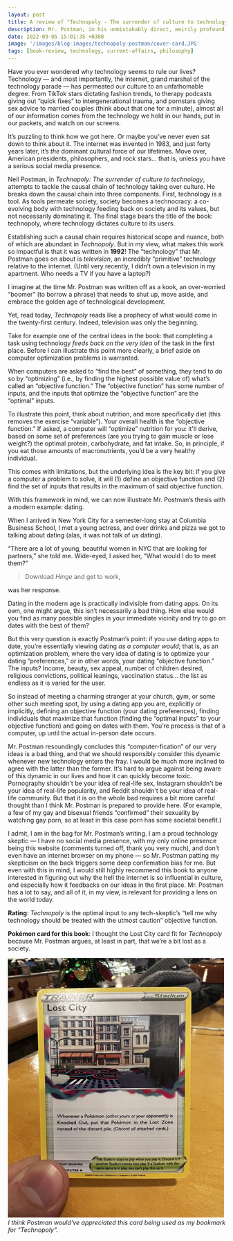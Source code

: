 ```yaml
---
layout: post
title: A review of "Technopoly - The surrender of culture to technology" by Neil Postman
description: Mr. Postman, in his unmistakably direct, eeirily profound, and occasionally sarcastic way, foretells of a society where technology dictates culture to consumers. And it's hard to say he's wrong.
date: 2022-09-05 15:01:35 +0300
image: '/images/blog-images/technopoly-postman/cover-card.JPG'
tags: [book-review, technology, current-affairs, philosophy]
---
```


Have you ever wondered why technology seems to rule our lives? Technology — and most importantly, the internet, grand marshal of the technology parade — has permeated our culture to an unfathomable degree. From TikTok stars dictating fashion trends, to therapy podcasts giving out “quick fixes” to intergenerational trauma, and pornstars giving sex advice to married couples (think about that one for a minute), almost all of our information comes from the technology we hold in our hands, put in our packets, and watch on our screens.

It’s puzzling to think how we got here. Or maybe you’ve never even sat down to think about it. The internet was invented in 1983, and just forty years later, it’s _the_ dominant cultural force of our lifetimes. Move over, American presidents, philosophers, and rock stars… that is, unless you have a serious social media presence.

Neil Postman, in _Technopoly: The surrender of culture to technology_, attempts to tackle the causal chain of technology taking over culture. He breaks down the causal chain into three components. First, technology is a tool. As tools permeate society, society becomes a technocracy: a co-evolving body with technology feeding back on society and its values, but not necessarily dominating it. The final stage bears the title of the book: technopoly, where technology dictates culture to its users.

Establishing such a causal chain requires historical scope and nuance, both of which are abundant in _Technopoly_. But in my view, what makes this work so impactful is that it was written in **1992**! The “technology” that Mr. Postman goes on about is _television_, an incredibly “primitive” technology relative to the internet. (Until very recently, I didn’t own a television in my apartment. Who needs a TV if you have a laptop?)

I imagine at the time Mr. Postman was written off as a kook, an over-worried “boomer” (to borrow a phrase) that needs to shut up, move aside, and embrace the golden age of technological development.

Yet, read today, _Technopoly_ reads like a prophecy of what would come in the twenty-first century. Indeed, television was only the beginning.

Take for example one of the central ideas in the book: that completing a task using technology _feeds back on the very idea_ of the task in the first place. Before I can illustrate this point more clearly, a brief aside on computer optimization problems is warranted.

When computers are asked to “find the best” of something, they tend to do so by “optimizing” (i.e., by finding the highest possible value of) what’s called an “objective function.” The “objective function” has some number of inputs, and the inputs that optimize the “objective function” are the “optimal” inputs.

To illustrate this point, think about nutrition, and more specifically diet (this removes the exercise “variable”). Your overall health is the “objective function.” If asked, a computer will “optimize” nutrition for you: it'll derive, based on some set of preferences (are you trying to gain muscle or lose weight?) the optimal protein, carbohydrate, and fat intake. So, in principle, if you eat those amounts of macronutrients, you’d be a very healthy individual. 

This comes with limitations, but the underlying idea is the key bit: if you give a computer a problem to solve, it will (1) define an objective function and (2) find the set of inputs that results in the maximum of said objective function. 

With this framework in mind, we can now illustrate Mr. Postman’s thesis with a modern example: dating.

When I arrived in New York City for a semester-long stay at Columbia Business School, I met a young actress, and over drinks and pizza we got to talking about dating (alas, it was not talk of _us_ dating). 

“There are a lot of young, beautiful women in NYC that are looking for partners,” she told me. Wide-eyed, I asked her, “What would I do to meet them?” 

> Download _Hinge_ and get to work,

was her response.

Dating in the modern age is practically indivisible from dating apps. On its own, one might argue, this isn’t necessarily a bad thing. How else would you find as many possible singles in your immediate vicinity and try to go on dates with the best of them?

But this very question is exactly Postman’s point: if you use dating apps to date, you’re essentially viewing dating _as a computer would_; that is, as an optimization problem, where the very idea of dating is to optimize your dating “preferences,” or in other words, your dating “objective function.” The inputs? Income, beauty, sex appeal, number of children desired, religious convictions, political leanings, vaccination status… the list as endless as it is varied for the user.

So instead of meeting a charming stranger at your church, gym, or some other such meeting spot, by using a dating app you are, explicitly or implicitly, defining an objective function (your dating preferences), finding individuals that maximize that function (finding the “optimal inputs” to your objective function) and going on dates with them. You’re process is that of a computer, up until the actual in-person date occurs. 

Mr. Postman resoundingly concludes this “computer-fication” of our very ideas is a bad thing, and that we should responsibly consider this dynamic whenever new technology enters the fray. I would be much more inclined to agree with the latter than the former. It’s hard to argue against being aware of this dynamic in our lives and how it can quickly become toxic. Pornography shouldn't be your idea of real-life sex, Instagram shouldn't be your idea of real-life popularity, and Reddit shouldn't be your idea of real-life community. But that it is on the whole bad requires a bit more careful thought than I think Mr. Postman is prepared to provide here. (For example, a few of my gay and bisexual friends “confirmed” their sexuality by watching gay porn, so at least in this case porn has some societal benefit.)

I admit, I am in the bag for Mr. Postman’s writing. I am a proud technology skeptic — I have no social media presence, with my only online presence being this website (comments turned off, thank you very much), and don’t even have an internet browser on my phone — so Mr. Postman patting my skepticism on the back triggers some deep confirmation bias for me. But even with this in mind, I would still highly recommend this book to anyone interested in figuring out why the hell the internet is so influential in culture, and especially how it feedbacks on our ideas in the first place. Mr. Postman has a lot to say, and all of it, in my view, is relevant for providing a lens on the world today. 

**Rating**: _Technopoly_ is the optimal input to any tech-skeptic’s “tell me why technology should be treated with the utmost caution” objective function. 

**Pok&eacute;mon card for this book**: I thought the Lost City card fit for _Technopoly_ because Mr. Postman argues, at least in part, that we’re a bit lost as a society. 

<div class="gallery-box">
  <div class="gallery">
    <img src="/images/blog-images/technopoly-postman/card.JPG" loading="lazy" style="width:500px;height:600px;">
  </div>
  <em>I think Postman would've appreciated this card being used as my bookmark for "Technopoly".</em>
</div>